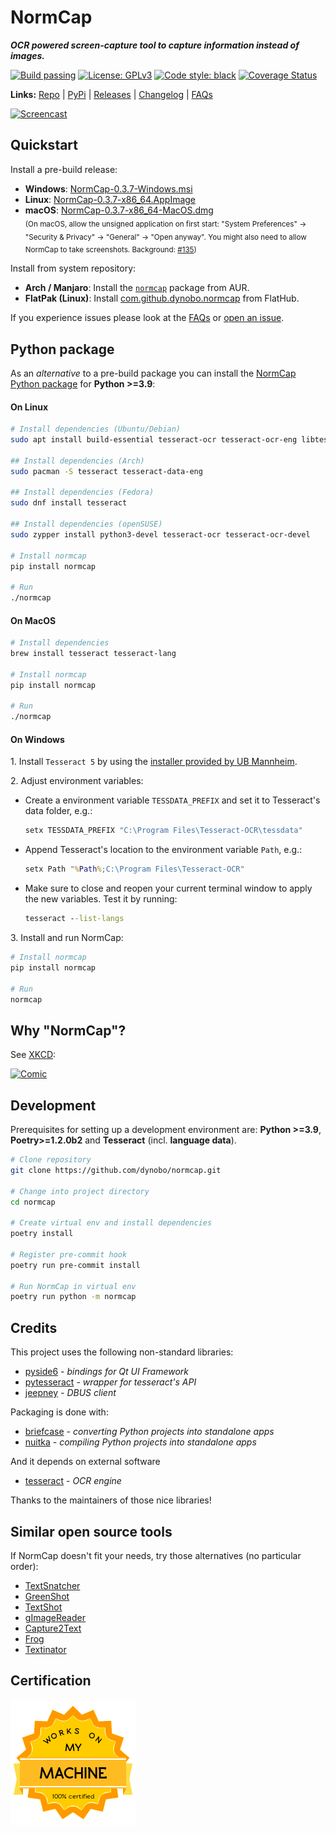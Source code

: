 <!-- markdownlint-disable MD013 MD026 MD033 -->

# NormCap

**_OCR powered screen-capture tool to capture information instead of images._**

[![Build passing](https://github.com/dynobo/normcap/workflows/Build/badge.svg)](https://github.com/dynobo/normcap/releases)
[![License: GPLv3](https://img.shields.io/badge/License-GPLv3-blue.svg)](https://www.gnu.org/licenses/gpl-3.0)
[![Code style: black](https://img.shields.io/badge/Code%20style-black-%23000000)](https://github.com/psf/black)
[![Coverage Status](https://coveralls.io/repos/github/dynobo/normcap/badge.svg)](https://coveralls.io/github/dynobo/normcap)

**Links:** [Repo](https://github.com/dynobo/normcap) |
[PyPi](https://pypi.org/project/normcap) |
[Releases](https://github.com/dynobo/normcap/releases) |
[Changelog](https://github.com/dynobo/normcap/blob/main/CHANGELOG.md) |
[FAQs](https://dynobo.github.io/normcap/#faqs)

[![Screencast](https://user-images.githubusercontent.com/11071876/123133596-3107d080-d450-11eb-8451-6dcebb7876ad.gif)](https://raw.githubusercontent.com/dynobo/normcap/main/assets/normcap.gif)

## Quickstart

Install a pre-build release:

- **Windows**:
  [NormCap-0.3.7-Windows.msi](https://github.com/dynobo/normcap/releases/download/v0.3.7/NormCap-0.3.7-Windows.msi)
- **Linux**:
  [NormCap-0.3.7-x86_64.AppImage](https://github.com/dynobo/normcap/releases/download/v0.3.7/NormCap-0.3.7-x86_64.AppImage)
- **macOS**:
  [NormCap-0.3.7-x86_64-MacOS.dmg](https://github.com/dynobo/normcap/releases/download/v0.3.7/NormCap-0.3.7-x86_64-MacOS.dmg)
  \
  <sub>(On macOS, allow the unsigned application on first start: "System Preferences"
  → "Security & Privacy" → "General" → "Open anyway". You might also need to allow
  NormCap to take screenshots. Background:
  [#135](https://github.com/dynobo/normcap/issues/135))</sub>

Install from system repository:

- **Arch / Manjaro**: Install the
  [`normcap`](https://aur.archlinux.org/packages/normcap) package from AUR.
- **FlatPak (Linux)**: Install
  [com.github.dynobo.normcap](https://flathub.org/apps/details/com.github.dynobo.normcap)
  from FlatHub.

If you experience issues please look at the
[FAQs](https://github.com/dynobo/normcap/blob/main/FAQ.md) or
[open an issue](https://github.com/dynobo/normcap/issues).

## Python package

As an _alternative_ to a pre-build package you can install the
[NormCap Python package](https://pypi.org/project/normcap/) for **Python >=3.9**:

#### On Linux

```sh
# Install dependencies (Ubuntu/Debian)
sudo apt install build-essential tesseract-ocr tesseract-ocr-eng libtesseract-dev libleptonica-dev

## Install dependencies (Arch)
sudo pacman -S tesseract tesseract-data-eng

## Install dependencies (Fedora)
sudo dnf install tesseract

## Install dependencies (openSUSE)
sudo zypper install python3-devel tesseract-ocr tesseract-ocr-devel

# Install normcap
pip install normcap

# Run
./normcap
```

#### On MacOS

```sh
# Install dependencies
brew install tesseract tesseract-lang

# Install normcap
pip install normcap

# Run
./normcap
```

#### On Windows

1\. Install `Tesseract 5` by using the
[installer provided by UB Mannheim](https://github.com/UB-Mannheim/tesseract/wiki).

2\. Adjust environment variables:

- Create a environment variable `TESSDATA_PREFIX` and set it to Tesseract's data folder,
  e.g.:

  ```cmd
  setx TESSDATA_PREFIX "C:\Program Files\Tesseract-OCR\tessdata"
  ```

- Append Tesseract's location to the environment variable `Path`, e.g.:

  ```cmd
  setx Path "%Path%;C:\Program Files\Tesseract-OCR"
  ```

- Make sure to close and reopen your current terminal window to apply the new variables.
  Test it by running:

  ```cmd
  tesseract --list-langs
  ```

3\. Install and run NormCap:

```bash
# Install normcap
pip install normcap

# Run
normcap
```

## Why "NormCap"?

See [XKCD](https://xkcd.com):

[![Comic](https://imgs.xkcd.com/comics/norm_normal_file_format.png)](https://xkcd.com/2116/)

## Development

Prerequisites for setting up a development environment are: **Python >=3.9**,
**Poetry>=1.2.0b2** and **Tesseract** (incl. **language data**).

```sh
# Clone repository
git clone https://github.com/dynobo/normcap.git

# Change into project directory
cd normcap

# Create virtual env and install dependencies
poetry install

# Register pre-commit hook
poetry run pre-commit install

# Run NormCap in virtual env
poetry run python -m normcap
```

## Credits

This project uses the following non-standard libraries:

- [pyside6](https://pypi.org/project/PySide6/) _- bindings for Qt UI Framework_
- [pytesseract](https://pypi.org/project/pytesseract/) _- wrapper for tesseract's API_
- [jeepney](https://pypi.org/project/jeepney/) _- DBUS client_

Packaging is done with:

- [briefcase](https://pypi.org/project/briefcase/) _- converting Python projects into_
  _standalone apps_
- [nuitka](https://pypi.org/project/Nuitka/) _- compiling Python projects into_
  _standalone apps_

And it depends on external software

- [tesseract](https://github.com/tesseract-ocr/tesseract) - _OCR engine_

Thanks to the maintainers of those nice libraries!

## Similar open source tools

If NormCap doesn't fit your needs, try those alternatives (no particular order):

- [TextSnatcher](https://github.com/RajSolai/TextSnatcher)
- [GreenShot](https://getgreenshot.org/)
- [TextShot](https://github.com/ianzhao05/textshot)
- [gImageReader](https://github.com/manisandro/gImageReader)
- [Capture2Text](https://sourceforge.net/projects/capture2text)
- [Frog](https://github.com/TenderOwl/Frog)
- [Textinator](https://github.com/RhetTbull/textinator)

## Certification

![WOMM](https://raw.githubusercontent.com/dynobo/lmdiag/master/badge.png)
